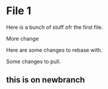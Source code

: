 # File 1

Here is a bunch of stuff ofr the first file.

More change

Here are some changes to rebase with.

Some changes to pull.

## this is on newbranch
